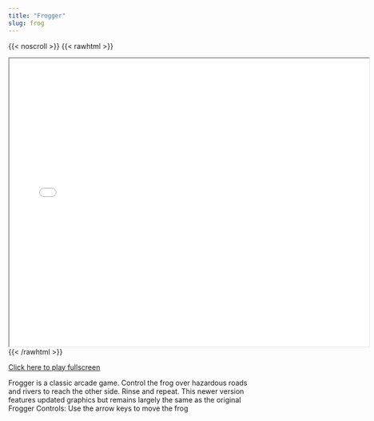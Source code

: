 ```yaml
---
title: "Frogger"
slug: frog
---
```


{{< noscroll >}}
{{< rawhtml >}}
<iframe width="720" height="576" name="iframe" src="/cjs-garchive/frog/index.html"></iframe>
{{< /rawhtml >}}

[Click here to play fullscreen](/cjs-garchive/frog/index.html)

Frogger is a classic arcade game. Control the frog over hazardous roads and rivers to reach the other side. Rinse and repeat. This newer version features updated graphics but remains largely the same as the original Frogger
Controls: Use the arrow keys to move the frog
